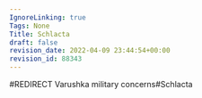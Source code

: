 ```yaml
---
IgnoreLinking: true
Tags: None
Title: Schlacta
draft: false
revision_date: 2022-04-09 23:44:54+00:00
revision_id: 88343
---
```


#REDIRECT Varushka military concerns#Schlacta